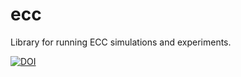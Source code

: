 # ecc
Library for running ECC simulations and experiments.

<a href="https://doi.org/10.5281/zenodo.15685869"><img src="https://zenodo.org/badge/1003774077.svg" alt="DOI"></a>
